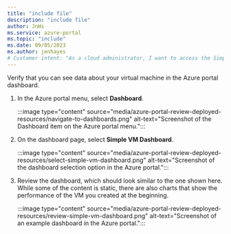 ```yaml
---
title: "include file"
description: "include file"
author: JnHs
ms.service: azure-portal
ms.topic: "include"
ms.date: 09/05/2023
ms.author: jenhayes
# Customer intent: "As a cloud administrator, I want to access the Simple VM Dashboard in the Azure portal, so that I can monitor the performance and data of my virtual machine effectively."
---
```


Verify that you can see data about your virtual machine in the Azure portal dashboard.

1. In the Azure portal menu, select **Dashboard**.

    :::image type="content" source="media/azure-portal-review-deployed-resources/navigate-to-dashboards.png" alt-text="Screenshot of the Dashboard item on the Azure portal menu.":::

1. On the dashboard page, select **Simple VM Dashboard**.

    :::image type="content" source="media/azure-portal-review-deployed-resources/select-simple-vm-dashboard.png" alt-text="Screenshot of the dashboard selection option in the Azure portal.":::

1. Review the dashboard, which should look similar to the one shown here. While some of the content is static, there are also charts that show the performance of the VM you created at the beginning.

    :::image type="content" source="media/azure-portal-review-deployed-resources/review-simple-vm-dashboard.png" alt-text="Screenshot of an example dashboard in the Azure portal.":::